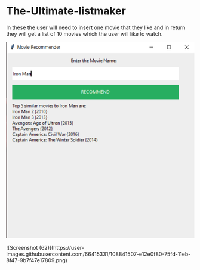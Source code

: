 # The-Ultimate-listmaker
In these the user will need to insert one movie that they like and in return they will get a list of 10 movies which the user will like to watch.

<p align="center">
  <img src = "Example.png"/>

</p>
![Screenshot (62)](https://user-images.githubusercontent.com/66415331/108841507-e12e0f80-75fd-11eb-8f47-9b7f47e17809.png)
